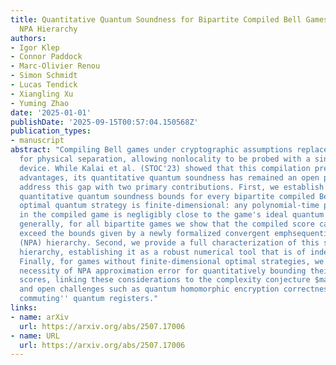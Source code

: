 ```yaml
---
title: Quantitative Quantum Soundness for Bipartite Compiled Bell Games via the Sequential
  NPA Hierarchy
authors:
- Igor Klep
- Connor Paddock
- Marc-Olivier Renou
- Simon Schmidt
- Lucas Tendick
- Xiangling Xu
- Yuming Zhao
date: '2025-01-01'
publishDate: '2025-09-15T00:57:04.150568Z'
publication_types:
- manuscript
abstract: "Compiling Bell games under cryptographic assumptions replaces the need
  for physical separation, allowing nonlocality to be probed with a single untrusted
  device. While Kalai et al. (STOC'23) showed that this compilation preserves quantum
  advantages, its quantitative quantum soundness has remained an open problem. We
  address this gap with two primary contributions. First, we establish the emphfirst
  quantitative quantum soundness bounds for every bipartite compiled Bell game whose
  optimal quantum strategy is finite-dimensional: any polynomial-time prover's score
  in the compiled game is negligibly close to the game's ideal quantum value. More
  generally, for all bipartite games we show that the compiled score cannot significantly
  exceed the bounds given by a newly formalized convergent emphsequential Navascués-Pironio-Acín
  (NPA) hierarchy. Second, we provide a full characterization of this sequential NPA
  hierarchy, establishing it as a robust numerical tool that is of independent interest.
  Finally, for games without finite-dimensional optimal strategies, we explore the
  necessity of NPA approximation error for quantitatively bounding their compiled
  scores, linking these considerations to the complexity conjecture $mathrmMIP^mathrmco=mathrmcoRE$
  and open challenges such as quantum homomorphic encryption correctness for ``weakly
  commuting'' quantum registers."
links:
- name: arXiv
  url: https://arxiv.org/abs/2507.17006
- name: URL
  url: https://arxiv.org/abs/2507.17006
---
```

